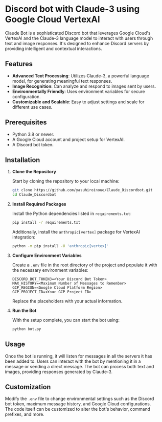 # Discord bot with Claude-3 using Google Cloud VertexAI

Claude Bot is a sophisticated Discord bot that leverages Google Cloud's VertexAI and the Claude-3 language model to interact with users through text and image responses. It's designed to enhance Discord servers by providing intelligent and contextual interactions.

## Features

- **Advanced Text Processing**: Utilizes Claude-3, a powerful language model, for generating meaningful text responses.
- **Image Recognition**: Can analyze and respond to images sent by users.
- **Environmentally Friendly**: Uses environment variables for secure configuration.
- **Customizable and Scalable**: Easy to adjust settings and scale for different use cases.

## Prerequisites

- Python 3.8 or newer.
- A Google Cloud account and project setup for VertexAI.
- A Discord bot token.

## Installation

1. **Clone the Repository**

   Start by cloning the repository to your local machine:

   ```bash
   git clone https://github.com/yasuhiroinoue/Claude_Discordbot.git
   cd Claude_Discordbot
   ```

2. **Install Required Packages**

   Install the Python dependencies listed in `requirements.txt`:

   ```bash
   pip install -r requirements.txt
   ```

   Additionally, install the `anthropic[vertex]` package for VertexAI integration:

   ```bash
   python -m pip install -U 'anthropic[vertex]'
   ```

3. **Configure Environment Variables**

   Create a `.env` file in the root directory of the project and populate it with the necessary environment variables:

   ```
   DISCORD_BOT_TOKEN3=<Your Discord Bot Token>
   MAX_HISTORY=<Maximum Number of Messages to Remember>
   GCP_REGION=<Google Cloud Platform Region>
   GCP_PROJECT_ID=<Your GCP Project ID>
   ```

   Replace the placeholders with your actual information.

4. **Run the Bot**

   With the setup complete, you can start the bot using:

   ```bash
   python bot.py
   ```

## Usage

Once the bot is running, it will listen for messages in all the servers it has been added to. Users can interact with the bot by mentioning it in a message or sending a direct message. The bot can process both text and images, providing responses generated by Claude-3.

## Customization

Modify the `.env` file to change environmental settings such as the Discord bot token, maximum message history, and Google Cloud configurations. The code itself can be customized to alter the bot's behavior, command prefixes, and more.
